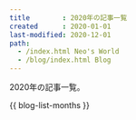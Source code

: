 ```yaml
---
title        : 2020年の記事一覧
created      : 2020-01-01
last-modified: 2020-12-01
path:
  - /index.html Neo's World
  - /blog/index.html Blog
---
```


2020年の記事一覧。

{{ blog-list-months }}
